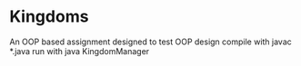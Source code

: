 # Kingdoms
 An OOP based assignment designed to test OOP design
 compile with javac \*.java
 run with java KingdomManager
